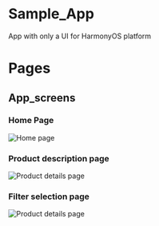 # Sample_App
App with only a UI for HarmonyOS platform

# Pages

## App_screens

### Home Page
![Home page](https://user-images.githubusercontent.com/82766420/169683444-a7d871ee-b32d-4f9d-9124-f819c76df646.png)

### Product description page
![Product details page](https://user-images.githubusercontent.com/82766420/169683454-193b74b6-87f9-4b40-ae09-2445beb9f624.png)

### Filter selection page
![Product details page](https://user-images.githubusercontent.com/82766420/169683468-c7bfbbec-ae8c-45c6-b259-95873aa81a1b.png)


